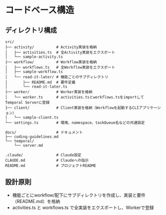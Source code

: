 # コードベース構造

## ディレクトリ構成

```
src/
├── activity/          # Activity実装を格納
│   ├── activities.ts  # 全Activity実装をエクスポート
│   └── sample-activity.ts
├── workflow/          # Workflow実装を格納
│   ├── workflows.ts   # 全Workflow実装をエクスポート
│   ├── sample-workflow.ts
│   └── read-it-later/ # 機能ごとのサブディレクトリ
│       ├── README.md  # 要件定義
│       └── read-it-later.ts
├── worker/            # Worker実装を格納
│   └── worker.ts      # activities.tsとworkflows.tsをimportしてTemporal Serverに登録
├── client/            # Client実装を格納（Workflowを起動するCLIアプリケーション）
│   └── sample-client.ts
└── settings.ts        # 環境、namespace、taskQueue名などの共通設定

docs/                  # ドキュメント
├── coding-guidelines.md
└── temporal/
    └── server.md

.claude/               # Claude設定
CLAUDE.md              # Claudeへの指示
README.md              # プロジェクトREADME
```

## 設計原則

- 機能ごとにworkflow/配下にサブディレクトリを作成し、実装と要件（README.md）を格納
- activities.ts と workflows.ts で全実装をエクスポートし、Workerで登録

